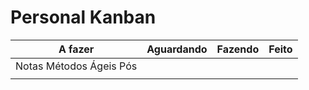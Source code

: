 # Personal Kanban

| A fazer                            | Aguardando                        | Fazendo                            | Feito                              |
|------------------------------------|-----------------------------------|------------------------------------|------------------------------------|
| Notas Métodos Ágeis Pós            |                                   |                                    |                                    |
|                                    |                                   |                                    |                                    |
